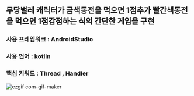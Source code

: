 ## 무당벌레 캐릭터가 금색동전을 먹으면 1점추가 빨간색동전을 먹으면 1점감점하는 식의 간단한 게임을 구현
### 사용 프레임워크 : AndroidStudio   
### 사용 언어 : kotlin
### 핵심 키워드 : Thread , Handler 

![ezgif com-gif-maker](https://user-images.githubusercontent.com/76093968/136978162-9c918fe7-b6d5-47fc-9bfc-88cb0606e6a2.gif)
